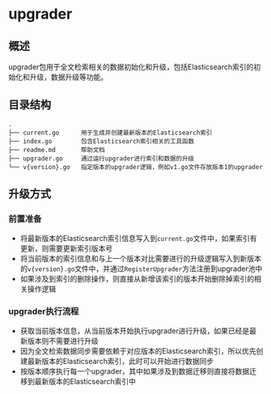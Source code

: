 upgrader
=========

## 概述

upgrader包用于全文检索相关的数据初始化和升级，包括Elasticsearch索引的初始化和升级，数据升级等功能。

## 目录结构

```
.
├── current.go      用于生成并创建最新版本的Elasticsearch索引
├── index.go        包含Elasticsearch索引相关的工具函数
├── readme.md       帮助文档
├── upgrader.go     通过运行upgrader进行索引和数据的升级
└── v{version}.go   指定版本的upgrader逻辑，例如v1.go文件存放版本1的upgrader
```

## 升级方式

### 前置准备

- 将最新版本的Elasticsearch索引信息写入到`current.go`文件中，如果索引有更新，则需要更新索引版本号
- 将当前版本的索引信息和与上一个版本对比需要进行的升级逻辑写入到新版本的`v{version}.go`文件中，并通过`RegisterUpgrader`方法注册到upgrader池中
- 如果涉及到索引的删除操作，则直接从新增该索引的版本开始删除掉索引的相关操作逻辑

### upgrader执行流程

- 获取当前版本信息，从当前版本开始执行upgrader进行升级，如果已经是最新版本则不需要进行升级
- 因为全文检索数据同步需要依赖于对应版本的Elasticsearch索引，所以优先创建最新版本的Elasticsearch索引，此时可以开始进行数据同步
- 按版本顺序执行每一个upgrader，其中如果涉及到数据迁移则直接将数据迁移到最新版本的Elasticsearch索引中
